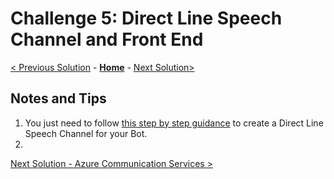 # Challenge 5: Direct Line Speech Channel and Front End
[< Previous Solution](./Solution-4.md) - **[Home](../readme.md)** - [Next Solution>](./Solution-6.md)
## Notes and Tips
1. You just need to follow [this step by step guidance](https://docs.microsoft.com/en-us/azure/bot-service/bot-service-channel-connect-directlinespeech?view=azure-bot-service-4.0) to create a Direct Line Speech Channel for your Bot. 
2. 
        


[Next Solution - Azure Communication Services >](./solution-6.md)